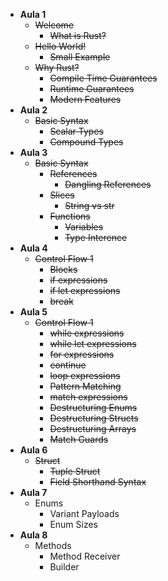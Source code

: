 * **Aula 1**
    * ~~Welcome~~
      * ~~What is Rust?~~
    * ~~Hello World!~~
      * ~~Small Example~~
    * ~~Why Rust?~~
      * ~~Compile Time Guarantees~~
      * ~~Runtime Guarantees~~
      * ~~Modern Features~~
* **Aula 2**
    * ~~Basic Syntax~~
      * ~~Scalar Types~~
      * ~~Compound Types~~
* **Aula 3**
    * ~~Basic Syntax~~
      * ~~References~~
        * ~~Dangling References~~
      * ~~Slices~~
        * ~~String vs str~~
      * ~~Functions~~
        * ~~Variables~~
        * ~~Type Interence~~
* **Aula 4**
    * ~~Control Flow 1~~
        * ~~Blocks~~
        * ~~if expressions~~        
        * ~~if let expressions~~
        * ~~break~~
 * **Aula 5**
    * ~~Control Flow 1~~
        * ~~while expressions~~
        * ~~while let expressions~~
        * ~~for expressions~~
        * ~~continue~~
        * ~~loop expressions~~
        * ~~Pattern Matching~~      
        * ~~match expressions~~
        * ~~Destructuring Enums~~
        * ~~Destructuring Structs~~
        * ~~Destructuring Arrays~~
        * ~~Match Guards~~
* **Aula 6**
  * ~~Struct~~
    * ~~Tuple Struct~~
    * ~~Field Shorthand Syntax~~
* **Aula 7**
  * Enums
    * Variant Payloads
    * Enum Sizes
* **Aula 8**
  * Methods
    * Method Receiver
    * Builder
